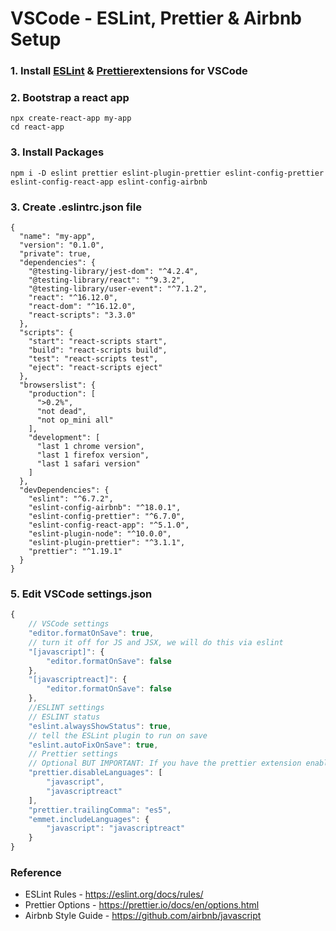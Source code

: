# VSCode - ESLint, Prettier & Airbnb Setup

### 1. Install [ESLint](https://marketplace.visualstudio.com/items?itemName=dbaeumer.vscode-eslint) & [Prettier](https://marketplace.visualstudio.com/items?itemName=esbenp.prettier-vscode)extensions for VSCode

### 2. Bootstrap a react app

```
npx create-react-app my-app
cd react-app
```

### 3. Install Packages

```
npm i -D eslint prettier eslint-plugin-prettier eslint-config-prettier  eslint-config-react-app eslint-config-airbnb
```

### 3. Create .eslintrc.json file

```
{
  "name": "my-app",
  "version": "0.1.0",
  "private": true,
  "dependencies": {
    "@testing-library/jest-dom": "^4.2.4",
    "@testing-library/react": "^9.3.2",
    "@testing-library/user-event": "^7.1.2",
    "react": "^16.12.0",
    "react-dom": "^16.12.0",
    "react-scripts": "3.3.0"
  },
  "scripts": {
    "start": "react-scripts start",
    "build": "react-scripts build",
    "test": "react-scripts test",
    "eject": "react-scripts eject"
  },
  "browserslist": {
    "production": [
      ">0.2%",
      "not dead",
      "not op_mini all"
    ],
    "development": [
      "last 1 chrome version",
      "last 1 firefox version",
      "last 1 safari version"
    ]
  },
  "devDependencies": {
    "eslint": "^6.7.2",
    "eslint-config-airbnb": "^18.0.1",
    "eslint-config-prettier": "^6.7.0",
    "eslint-config-react-app": "^5.1.0",
    "eslint-plugin-node": "^10.0.0",
    "eslint-plugin-prettier": "^3.1.1",
    "prettier": "^1.19.1"
  }
}
```

### 5. Edit VSCode settings.json

```js
{
    // VSCode settings
    "editor.formatOnSave": true,
    // turn it off for JS and JSX, we will do this via eslint
    "[javascript]": {
        "editor.formatOnSave": false
    },
    "[javascriptreact]": {
        "editor.formatOnSave": false
    },
    //ESLINT settings
    // ESLINT status
    "eslint.alwaysShowStatus": true,
    // tell the ESLint plugin to run on save
    "eslint.autoFixOnSave": true,
    // Prettier settings
    // Optional BUT IMPORTANT: If you have the prettier extension enabled for other languages like CSS and HTML, turn it off for JS since we are doing it through Eslint already
    "prettier.disableLanguages": [
        "javascript",
        "javascriptreact"
    ],
    "prettier.trailingComma": "es5",
    "emmet.includeLanguages": {
        "javascript": "javascriptreact"
    }
}
```

### Reference

- ESLint Rules - https://eslint.org/docs/rules/
- Prettier Options - https://prettier.io/docs/en/options.html
- Airbnb Style Guide - https://github.com/airbnb/javascript
